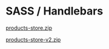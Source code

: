 # SASS / Handlebars

[products-store.zip](products-store.zip)

[products-store-v2.zip](products-store-v2.zip)
